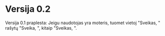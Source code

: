 # Versija 0.2
Versija 0.1 praplesta:
Jeigu naudotojas yra moteris, tuomet vietoj "Sveikas, " rašytų "Sveika, ", kitaip "Sveikas, ". 
